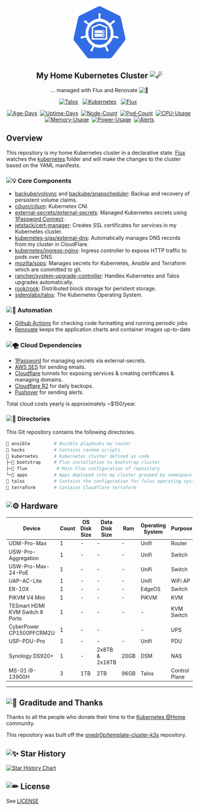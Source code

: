 <div align="center">

<img width="144px" height="144px" src="https://raw.githubusercontent.com/mchestr/home-cluster/main/docs/src/assets/logo.png"/>

## My Home Kubernetes Cluster <img src="https://fonts.gstatic.com/s/e/notoemoji/latest/2604_fe0f/512.gif" alt="☄" width="32" height="32">

... managed with Flux and Renovate <img src="https://fonts.gstatic.com/s/e/notoemoji/latest/1f916/512.gif" alt="🤖" width="16" height="16">

</div>

<div align="center">

<div>

[![Talos](https://img.shields.io/endpoint?url=https%3A%2F%2Fkromgo.chestr.dev%2Ftalos_version&style=for-the-badge&logo=talos&logoColor=white&color=blue)](https://talos.dev  "Talos OS")&nbsp;&nbsp;
[![Kubernetes](https://img.shields.io/endpoint?url=https%3A%2F%2Fkromgo.chestr.dev%2Fkubernetes_version&style=for-the-badge&logo=kubernetes&logoColor=white&color=blue&label=k8s)](https://kubernetes.io)&nbsp;&nbsp;
[![Flux](https://img.shields.io/endpoint?url=https%3A%2F%2Fkromgo.chestr.dev%2Fflux_version&style=for-the-badge&logo=flux&logoColor=white&color=blue&label=Flux)](https://fluxcd.io)&nbsp;&nbsp;

</div>

<div align="center">

[![Age-Days](https://img.shields.io/endpoint?url=https%3A%2F%2Fkromgo.chestr.dev%2Fquery%3Fformat%3Dendpoint%26metric%3Dcluster_age_days&style=flat-square&label=Age)](https://github.com/kashalls/kromgo/)&nbsp;
[![Uptime-Days](https://img.shields.io/endpoint?url=https%3A%2F%2Fkromgo.chestr.dev%2Fquery%3Fformat%3Dendpoint%26metric%3Dcluster_uptime_days&style=flat-square&label=Uptime)](https://github.com/kashalls/kromgo/)&nbsp;
[![Node-Count](https://img.shields.io/endpoint?url=https%3A%2F%2Fkromgo.chestr.dev%2Fquery%3Fformat%3Dendpoint%26metric%3Dcluster_node_count&style=flat-square&label=Nodes)](https://github.com/kashalls/kromgo/)&nbsp;
[![Pod-Count](https://img.shields.io/endpoint?url=https%3A%2F%2Fkromgo.chestr.dev%2Fquery%3Fformat%3Dendpoint%26metric%3Dcluster_pod_count&style=flat-square&label=Pods)](https://github.com/kashalls/kromgo/)&nbsp;
[![CPU-Usage](https://img.shields.io/endpoint?url=https%3A%2F%2Fkromgo.chestr.dev%2Fquery%3Fformat%3Dendpoint%26metric%3Dcluster_cpu_usage&style=flat-square&label=CPU)](https://github.com/kashalls/kromgo/)&nbsp;
[![Memory-Usage](https://img.shields.io/endpoint?url=https%3A%2F%2Fkromgo.chestr.dev%2Fquery%3Fformat%3Dendpoint%26metric%3Dcluster_memory_usage&style=flat-square&label=Memory)](https://github.com/kashalls/kromgo/)&nbsp;
[![Power-Usage](https://img.shields.io/endpoint?url=https%3A%2F%2Fkromgo.chestr.dev%2Fquery%3Fformat%3Dendpoint%26metric%3Dcluster_power_usage&style=flat-square&label=Power)](https://github.com/kashalls/kromgo/)&nbsp;
[![Alerts](https://img.shields.io/endpoint?url=https%3A%2F%2Fkromgo.chestr.dev%2Fcluster_alert_count&style=flat-square&label=Alerts)](https://github.com/kashalls/kromgo)

</div>

</div>

## Overview

This repository is my home Kubernetes cluster in a declarative state. [Flux](https://github.com/fluxcd/flux2) watches the [kubernetes](./kubernetes/) folder and will make the changes to the cluster based on the YAML manifests.

### <img src="https://fonts.gstatic.com/s/e/notoemoji/latest/1f4a1/512.gif" alt="💡" width="16" height="16"> Core Components

- [backube/volsync](https://github.com/backube/volsync) and [backube/snapscheduler](https://github.com/backube/snapscheduler): Backup and recovery of persistent volume claims.
- [cilium/cilium](https://github.com/cilium/cilium): Kubernetes CNI.
- [external-secrets/external-secrets](https://github.com/external-secrets/external-secrets): Managed Kubernetes secrets using [1Password Connect](https://github.com/1Password/connect).
- [jetstack/cert-manager](https://cert-manager.io/docs/): Creates SSL certificates for services in my Kubernetes cluster.
- [kubernetes-sigs/external-dns](https://github.com/kubernetes-sigs/external-dns): Automatically manages DNS records from my cluster in CloudFlare.
- [kubernetes/ingress-nginx](https://github.com/kubernetes/ingress-nginx/): Ingress controller to expose HTTP traffic to pods over DNS.
- [mozilla/sops](https://toolkit.fluxcd.io/guides/mozilla-sops/): Manages secrets for Kubernetes, Ansible and Terraform which are committed to git.
- [rancher/system-upgrade-controller](https://github.com/rancher/system-upgrade-controller): Handles Kubernetes and Talos upgrades automatically.
- [rook/rook](https://github.com/rook/rook): Distributed block storage for peristent storage.
- [siderolabs/talos](https://www.talos.dev/): The Kubernetes Operating System.

### <img src="https://fonts.gstatic.com/s/e/notoemoji/latest/1f916/512.gif" alt="🤖" width="16" height="16"> Automation

- [Github Actions](https://docs.github.com/en/actions) for checking code formatting and running periodic jobs
- [Renovate](https://github.com/renovatebot/renovate) keeps the application charts and container images up-to-date

### <img src="https://fonts.gstatic.com/s/e/notoemoji/latest/1f32a_fe0f/512.gif" alt="🌪" width="16" height="16"> Cloud Dependencies

- [1Password](https://1password.com) for managing secrets via external-secrets.
- [AWS SES](https://aws.amazon.com/ses/) for sending emails.
- [Cloudflare](https://cloudflare.com) tunnels for exposing services & creating certificates & managing domains.
- [Cloudflare R2](https://www.cloudflare.com/developer-platform/r2/) for daily backups.
- [Pushover](https://pushover.net/) for sending alerts.

Total cloud costs yearly is approximately ~$150/year.

### <img src="https://fonts.gstatic.com/s/e/notoemoji/latest/1f35d/512.gif" alt="🍝" width="16" height="16"> Directories

This Git repository contains the following directories.

```sh
📁 ansible         # Ansible playbooks my router
📁 hacks           # Contains random scripts
📁 kubernetes      # Kubernetes cluster defined as code
├─📁 bootstrap     # Flux installation to bootstrap cluster
├─📁 flux           # Main Flux configuration of repository
└─📁 apps          # Apps deployed into my cluster grouped by namespace
📁 talos           # Contains the configuration for Talos operating system
📁 terraform       # Contains Cloudflare terraform
```

## <img src="https://fonts.gstatic.com/s/e/notoemoji/latest/2699_fe0f/512.gif" alt="⚙" width="16" height="16"> Hardware


| Device                                                | Count | OS Disk Size  | Data Disk Size       | Ram     | Operating System | Purpose           |
|-------------------------------------------------------|-------|---------------|----------------------|---------|------------------|-------------------|
| UDM-Pro-Max                                           | 1     | -             | -                    | -       | Unifi             | Router            |
| USW-Pro-Aggregation                                   | 1     | -             | -                    | -       | Unifi             | Switch            |
| USW-Pro-Max-24-PoE                                    | 1     | -             | -                    | -       | Unifi             | Switch            |
| UAP-AC-Lite                                           | 1     | -             | -                    | -       | Unifi             | WiFi AP           |
| ER-10X                                                | 1     | -             | -                    | -       | EdgeOS           | Switch            |
| PiKVM V4 Mini                                         | 1     | -             | -                    | -       | PiKVM            | KVM               |
| TESmart HDMI KVM Switch 8 Ports                       | 1     | -             | -                    | -       | -                | KVM Switch        |
| CyberPower CP1500PFCRM2U                              | 1     | -             | -                    |         | -                | UPS               |
| USP-PDU-Pro                                           | 1     | -             | -                    | -       | Unifi             | PDU               |
| Synology DS920+                                       | 1     | -             | 2x8TB & 2x16TB       | 20GB    | DSM              | NAS               |
| MS-01 i9-13900H                                       | 3     | 1TB           | 2TB                  | 96GB    | Talos            | Control Plane     |

---

## <img src="https://fonts.gstatic.com/s/e/notoemoji/latest/1f64f/512.gif" alt="🙏" width="16" height="16"> Graditude and Thanks

Thanks to all the people who donate their time to the [Kubernetes @Home](https://github.com/k8s-at-home/) community.

This repository was built off the [onedr0p/template-cluster-k3s](https://github.com/onedr0p/flux-cluster-template) repository.

## <img src="https://fonts.gstatic.com/s/e/notoemoji/latest/2728/512.gif" alt="✨" width="16" height="16"> Star History

[![Star History Chart](https://api.star-history.com/svg?repos=mchestr/home-cluster&type=Date)](https://star-history.com/#mchestr/home-cluster&Date)

## <img src="https://fonts.gstatic.com/s/e/notoemoji/latest/270f_fe0f/512.gif" alt="✏" width="16" height="16"> License

See [LICENSE](./LICENSE)
